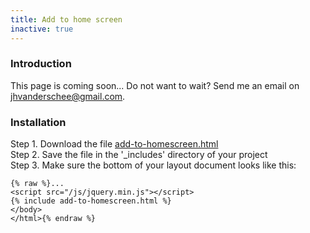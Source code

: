 ```yaml
---
title: Add to home screen
inactive: true
---
```


### Introduction

This page is coming soon... Do not want to wait? Send me an email on <a href="mailto:jhvanderschee@gmail.com" style="color: #777777;">jhvanderschee@gmail.com</a>.

### Installation

Step 1. Download the file [add-to-homescreen.html](https://raw.githubusercontent.com/jhvanderschee/jekyllcodex/gh-pages/_includes/add-to-homescreen.html)
<br />Step 2. Save the file in the '_includes' directory of your project
<br />Step 3. Make sure the bottom of your layout document looks like this:

```
{% raw %}...
<script src="/js/jquery.min.js"></script>
{% include add-to-homescreen.html %}
</body>
</html>{% endraw %}
```